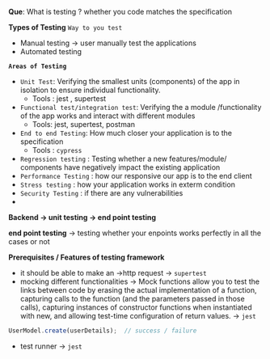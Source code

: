 **Que**:  What is testing ?
 whether you code matches the specification

 **Types of Testing** 
`Way to you test`
* Manual testing  -> user manually  test the applications
* Automated testing

**`Areas of Testing`**
* `Unit Test`:  Verifying the smallest units (components) of the app in isolation to ensure individual functionality.
  * Tools : jest , supertest 
* `Functional test/integration test`: Verifying the a module /functionality of the app works and interact with different modules
  * Tools:  jest, supertest, postman 
*  `End to end Testing`: How much closer your application is to the specification 
   *  Tools : `cypress`
*   `Regression testing` : Testing whether a new features/module/ components have negatively impact the existing application
*   `Performance Testing` : how our responsive our app is to the end client 
*   `Stress testing` : how your application works in  exterm condition 
*   `Security Testing` :   if there are any vulnerabilities
*   

**Backend -> unit testing -> end point testing**

**end point testing** -> testing whether your enpoints works perfectly in all the cases or not

**Prerequisites / Features of testing framework**
* it should be able to make an ->http request  -> `supertest`
* mocking different functionalities -> Mock functions allow you to test the links between code by erasing the actual implementation of a function, capturing calls to the function (and the parameters passed in those calls), capturing instances of constructor functions when instantiated with new, and allowing test-time configuration of return values. -> `jest`
```js
UserModel.create(userDetails);  // success / failure
```
* test runner -> `jest`


